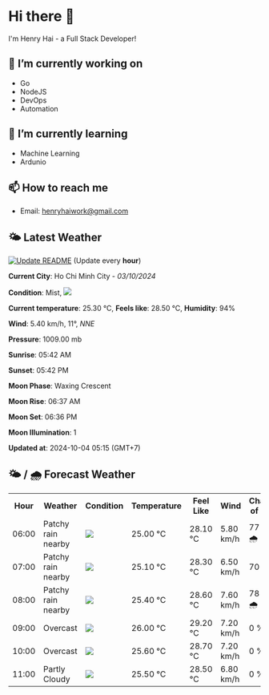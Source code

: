 # Hi there 👋

I'm Henry Hai - a Full Stack Developer!

## 🔭 I’m currently working on

- Go
- NodeJS
- DevOps
- Automation

## 🌱 I’m currently learning

- Machine Learning
- Ardunio

## 📫 How to reach me

- Email: <henryhaiwork@gmail.com>

## 🌤️ Latest Weather
[![Update README](https://github.com/henry0hai/henry0hai/actions/workflows/udpateReadme.yml/badge.svg)](https://github.com/henry0hai/henry0hai/actions/workflows/udpateReadme.yml)
(Update every **hour**)
<!-- CURRENT_WEATHER:START -->
**Current City**: Ho Chi Minh City - *03/10/2024*

**Condition**: Mist, <img src="https://cdn.weatherapi.com/weather/64x64/night/143.png"/>

**Current temperature**: 25.30 °C, **Feels like**: 28.50 °C, **Humidity**: 94%

**Wind**: 5.40 km/h, 11°, *NNE*

**Pressure**: 1009.00 mb

**Sunrise**: 05:42 AM

**Sunset**: 05:42 PM

**Moon Phase**: Waxing Crescent

**Moon Rise**: 06:37 AM

**Moon Set**: 06:36 PM

**Moon Illumination**: 1

**Updated at**: 2024-10-04 05:15 (GMT+7)<!-- CURRENT_WEATHER:END -->

## 🌤️ / 🌧️ Forecast Weather
<!-- FORECAST_WEATHER:START -->
<table>
		<tr>
			<th>Hour</th>
			<th>Weather</th>
			<th>Condition</th>
			<th>Temperature</th>
			<th>Feel Like</th>
			<th>Wind</th>
			<th>Chance of Rain</th>
		</tr>
				<tr>
					<td>06:00</td>
					<td>Patchy rain nearby</td>
					<td><img src='https://cdn.weatherapi.com/weather/64x64/day/176.png'/></td>
					<td>25.00 °C</td>
					<td>28.10 °C</td>
					<td>5.80 km/h</td>
					<td>77 % 🌧️</td>
				</tr>
				<tr>
					<td>07:00</td>
					<td>Patchy rain nearby</td>
					<td><img src='https://cdn.weatherapi.com/weather/64x64/day/176.png'/></td>
					<td>25.10 °C</td>
					<td>28.30 °C</td>
					<td>6.50 km/h</td>
					<td>70 %</td>
				</tr>
				<tr>
					<td>08:00</td>
					<td>Patchy rain nearby</td>
					<td><img src='https://cdn.weatherapi.com/weather/64x64/day/176.png'/></td>
					<td>25.40 °C</td>
					<td>28.60 °C</td>
					<td>7.60 km/h</td>
					<td>78 % 🌧️</td>
				</tr>
				<tr>
					<td>09:00</td>
					<td>Overcast </td>
					<td><img src='https://cdn.weatherapi.com/weather/64x64/day/122.png'/></td>
					<td>26.00 °C</td>
					<td>29.20 °C</td>
					<td>7.20 km/h</td>
					<td>0 %</td>
				</tr>
				<tr>
					<td>10:00</td>
					<td>Overcast </td>
					<td><img src='https://cdn.weatherapi.com/weather/64x64/day/122.png'/></td>
					<td>25.60 °C</td>
					<td>28.70 °C</td>
					<td>7.20 km/h</td>
					<td>0 %</td>
				</tr>
				<tr>
					<td>11:00</td>
					<td>Partly Cloudy </td>
					<td><img src='https://cdn.weatherapi.com/weather/64x64/day/116.png'/></td>
					<td>25.50 °C</td>
					<td>28.50 °C</td>
					<td>6.80 km/h</td>
					<td>0 %</td>
				</tr>
</table>
<!-- FORECAST_WEATHER:END -->
